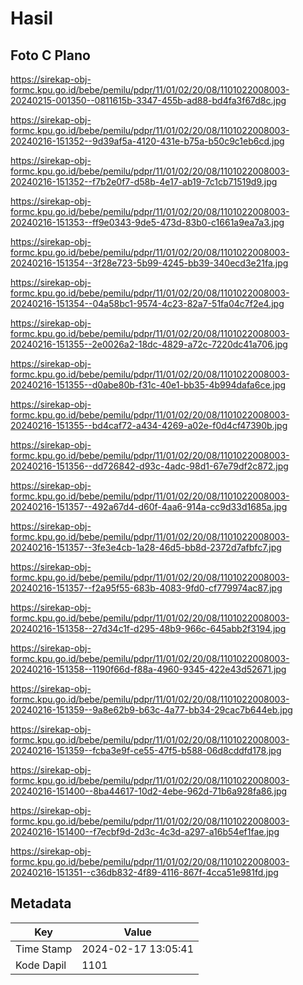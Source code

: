 # Hasil

## Foto C Plano

https://sirekap-obj-formc.kpu.go.id/bebe/pemilu/pdpr/11/01/02/20/08/1101022008003-20240215-001350--0811615b-3347-455b-ad88-bd4fa3f67d8c.jpg

https://sirekap-obj-formc.kpu.go.id/bebe/pemilu/pdpr/11/01/02/20/08/1101022008003-20240216-151352--9d39af5a-4120-431e-b75a-b50c9c1eb6cd.jpg

https://sirekap-obj-formc.kpu.go.id/bebe/pemilu/pdpr/11/01/02/20/08/1101022008003-20240216-151352--f7b2e0f7-d58b-4e17-ab19-7c1cb71519d9.jpg

https://sirekap-obj-formc.kpu.go.id/bebe/pemilu/pdpr/11/01/02/20/08/1101022008003-20240216-151353--ff9e0343-9de5-473d-83b0-c1661a9ea7a3.jpg

https://sirekap-obj-formc.kpu.go.id/bebe/pemilu/pdpr/11/01/02/20/08/1101022008003-20240216-151354--3f28e723-5b99-4245-bb39-340ecd3e21fa.jpg

https://sirekap-obj-formc.kpu.go.id/bebe/pemilu/pdpr/11/01/02/20/08/1101022008003-20240216-151354--04a58bc1-9574-4c23-82a7-51fa04c7f2e4.jpg

https://sirekap-obj-formc.kpu.go.id/bebe/pemilu/pdpr/11/01/02/20/08/1101022008003-20240216-151355--2e0026a2-18dc-4829-a72c-7220dc41a706.jpg

https://sirekap-obj-formc.kpu.go.id/bebe/pemilu/pdpr/11/01/02/20/08/1101022008003-20240216-151355--d0abe80b-f31c-40e1-bb35-4b994dafa6ce.jpg

https://sirekap-obj-formc.kpu.go.id/bebe/pemilu/pdpr/11/01/02/20/08/1101022008003-20240216-151355--bd4caf72-a434-4269-a02e-f0d4cf47390b.jpg

https://sirekap-obj-formc.kpu.go.id/bebe/pemilu/pdpr/11/01/02/20/08/1101022008003-20240216-151356--dd726842-d93c-4adc-98d1-67e79df2c872.jpg

https://sirekap-obj-formc.kpu.go.id/bebe/pemilu/pdpr/11/01/02/20/08/1101022008003-20240216-151357--492a67d4-d60f-4aa6-914a-cc9d33d1685a.jpg

https://sirekap-obj-formc.kpu.go.id/bebe/pemilu/pdpr/11/01/02/20/08/1101022008003-20240216-151357--3fe3e4cb-1a28-46d5-bb8d-2372d7afbfc7.jpg

https://sirekap-obj-formc.kpu.go.id/bebe/pemilu/pdpr/11/01/02/20/08/1101022008003-20240216-151357--f2a95f55-683b-4083-9fd0-cf779974ac87.jpg

https://sirekap-obj-formc.kpu.go.id/bebe/pemilu/pdpr/11/01/02/20/08/1101022008003-20240216-151358--27d34c1f-d295-48b9-966c-645abb2f3194.jpg

https://sirekap-obj-formc.kpu.go.id/bebe/pemilu/pdpr/11/01/02/20/08/1101022008003-20240216-151358--1190f66d-f88a-4960-9345-422e43d52671.jpg

https://sirekap-obj-formc.kpu.go.id/bebe/pemilu/pdpr/11/01/02/20/08/1101022008003-20240216-151359--9a8e62b9-b63c-4a77-bb34-29cac7b644eb.jpg

https://sirekap-obj-formc.kpu.go.id/bebe/pemilu/pdpr/11/01/02/20/08/1101022008003-20240216-151359--fcba3e9f-ce55-47f5-b588-06d8cddfd178.jpg

https://sirekap-obj-formc.kpu.go.id/bebe/pemilu/pdpr/11/01/02/20/08/1101022008003-20240216-151400--8ba44617-10d2-4ebe-962d-71b6a928fa86.jpg

https://sirekap-obj-formc.kpu.go.id/bebe/pemilu/pdpr/11/01/02/20/08/1101022008003-20240216-151400--f7ecbf9d-2d3c-4c3d-a297-a16b54ef1fae.jpg

https://sirekap-obj-formc.kpu.go.id/bebe/pemilu/pdpr/11/01/02/20/08/1101022008003-20240216-151351--c36db832-4f89-4116-867f-4cca51e981fd.jpg


## Metadata

| Key        | Value               |
| ---------- | ------------------- |
| Time Stamp | 2024-02-17 13:05:41 |
| Kode Dapil | 1101                |



